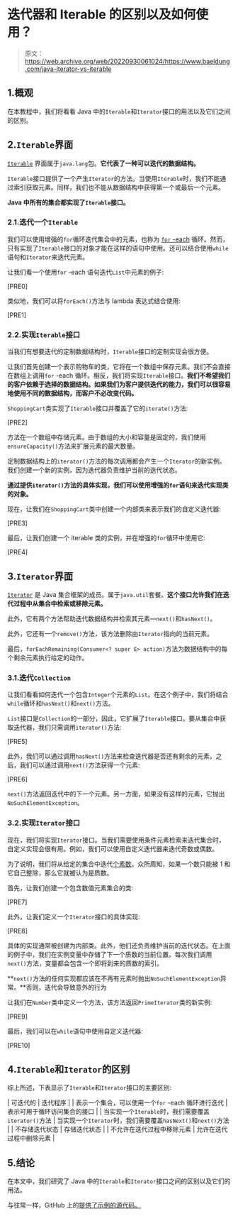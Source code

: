 # 迭代器和 Iterable 的区别以及如何使用？

> 原文：<https://web.archive.org/web/20220930061024/https://www.baeldung.com/java-iterator-vs-iterable>

## 1.概观

在本教程中，我们将看看 Java 中的`Iterable`和`Iterator`接口的用法以及它们之间的区别。

## 2.`Iterable`界面

[`Iterable`](https://web.archive.org/web/20220606083223/https://docs.oracle.com/javase/8/docs/api/java/lang/Iterable.html "Iterable") 界面属于`java.lang`包。**它代表了一种可以迭代的数据结构。**

`Iterable`接口提供了一个产生`Iterator`的方法。当使用`Iterable`时，我们不能通过索引获取元素。同样，我们也不能从数据结构中获得第一个或最后一个元素。

**Java 中所有的集合都实现了`Iterable`接口。**

### 2.1.迭代一个`Iterable`

我们可以使用增强的`for`循环迭代集合中的元素，也称为 [`for` -each](/web/20220606083223/https://www.baeldung.com/foreach-java "for-each") 循环。然而，只有实现了`Iterable`接口的对象才能在这样的语句中使用。还可以结合使用`while`语句和`Iterator`来迭代元素。

让我们看一个使用`for` -each 语句迭代`List`中元素的例子:

[PRE0]

类似地，我们可以将`forEach()`方法与 lambda 表达式结合使用:

[PRE1]

### 2.2.实现`Iterable`接口

当我们有想要迭代的定制数据结构时，`Iterable`接口的定制实现会很方便。

让我们首先创建一个表示购物车的类，它将在一个数组中保存元素。我们不会直接在数组上调用`for` -each 循环。相反，我们将实现`Iterable`接口。**我们不希望我们的客户依赖于选择的数据结构。如果我们为客户提供迭代的能力，我们可以很容易地使用不同的数据结构，而客户不必改变代码。**

`ShoppingCart`类实现了`Iterable`接口并覆盖了它的`iterate()`方法:

[PRE2]

方法在一个数组中存储元素。由于数组的大小和容量是固定的，我们使用`ensureCapacity()`方法来扩展元素的最大数量。

定制数据结构上的`iterator()`方法的每次调用都会产生一个`Iterator`的新实例。我们创建一个新的实例，因为迭代器负责维护当前的迭代状态。

**通过提供`iterator()`方法的具体实现，我们可以使用增强的`for`语句来迭代实现类的对象。**

现在，让我们在`ShoppingCart`类中创建一个内部类来表示我们的自定义迭代器:

[PRE3]

最后，让我们创建一个 iterable 类的实例，并在增强的`for`循环中使用它:

[PRE4]

## 3.`Iterator`界面

[`Iterator`](/web/20220606083223/https://www.baeldung.com/java-iterator "Iterator") 是 Java 集合框架的成员。属于`java.util`套餐。**这个接口允许我们在迭代过程中从集合中检索或移除元素。**

此外，它有两个方法帮助迭代数据结构并检索其元素—`next()`和`hasNext()`。

此外，它还有一个`remove()`方法，该方法删除由`Iterator`指向的当前元素。

最后，`forEachRemaining(Consumer<? super E> action)`方法为数据结构中的每个剩余元素执行给定的动作。

### 3.1.迭代`Collection`

让我们看看如何迭代一个包含`Integer`个元素的`List`。在这个例子中，我们将结合`while`循环和`hasNext()`和`next()`方法。

`List`接口是`Collection`的一部分，因此，它扩展了`Iterable`接口。要从集合中获取迭代器，我们只需调用`iterator()`方法:

[PRE5]

此外，我们可以通过调用`hasNext()`方法来检查迭代器是否还有剩余的元素。之后，我们可以通过调用`next()`方法获得一个元素:

[PRE6]

`next()`方法返回迭代中的下一个元素。另一方面，如果没有这样的元素，它抛出`NoSuchElementException`。

### 3.2.实现`Iterator`接口

现在，我们将实现`Iterator`接口。当我们需要使用条件元素检索来迭代集合时，自定义实现会很有用。例如，我们可以使用自定义迭代器来迭代奇数或偶数。

为了说明，我们将从给定的集合中迭代[个素数](/web/20220606083223/https://www.baeldung.com/java-prime-numbers "prime numbers")。众所周知，如果一个数只能被 1 和它自己整除，那么它就被认为是质数。

首先，让我们创建一个包含数值元素集合的类:

[PRE7]

此外，让我们定义一个`Iterator`接口的具体实现:

[PRE8]

具体的实现通常被创建为内部类。此外，他们还负责维护当前的迭代状态。在上面的例子中，我们在实例变量中存储了下一个质数的当前位置。每次我们调用`next()`方法，变量都会包含一个即将到来的质数的索引。

**`next()`方法的任何实现都应该在不再有元素时抛出`NoSuchElementException`异常。**否则，迭代会导致意外的行为

让我们在`Number`类中定义一个方法，该方法返回`PrimeIterator`类的新实例:

[PRE9]

最后，我们可以在`while`语句中使用自定义迭代器:

[PRE10]

## 4.`Iterable`和`Iterator`的区别

综上所述，下表显示了`Iterable`和`Iterator`接口的主要区别:

| 可迭代的 | 迭代程序 |
| 表示一个集合，可以使用一个`for` -each 循环进行迭代 | 表示可用于循环访问集合的接口 |
| 当实现一个`Iterable`时，我们需要覆盖`iterator()`方法 | 当实现一个`Iterator`时，我们需要覆盖`hasNext()`和`next()`方法 |
| 不存储迭代状态 | 存储迭代状态 |
| 不允许在迭代过程中移除元素 | 允许在迭代过程中删除元素 |

## 5.结论

在本文中，我们研究了 Java 中的`Iterable`和`Iterator`接口之间的区别以及它们的用法。

与往常一样，GitHub 上的[提供了示例的源代码。](https://web.archive.org/web/20220606083223/https://github.com/eugenp/tutorials/tree/master/core-java-modules/core-java-collections-2 "over on GitHub")